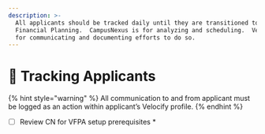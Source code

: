 ```yaml
---
description: >-
  All applicants should be tracked daily until they are transitioned to
  Financial Planning.  CampusNexus is for analyzing and scheduling.  Velocify is
  for communicating and documenting efforts to do so.
---
```


# 👣 Tracking Applicants

{% hint style="warning" %}
All communication to and from applicant must be logged as an action within applicant’s Velocify profile.
{% endhint %}

* [ ] Review CN for VFPA setup prerequisites
  *
